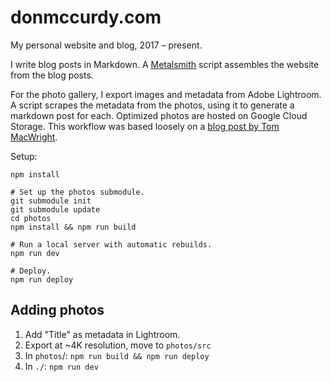# donmccurdy.com

My personal website and blog, 2017 – present.

I write blog posts in Markdown. A [Metalsmith](https://metalsmith.io/) script assembles the website from the blog posts.

For the photo gallery, I export images and metadata from Adobe Lightroom. A script scrapes the metadata from the photos, using it to generate a markdown post for each. Optimized photos are hosted on Google Cloud Storage. This workflow was based loosely on a [blog post by Tom MacWright](https://macwright.org/2019/02/28/photos.html).

Setup:

```shell
npm install

# Set up the photos submodule.
git submodule init
git submodule update
cd photos
npm install && npm run build

# Run a local server with automatic rebuilds.
npm run dev

# Deploy.
npm run deploy
```

## Adding photos

1. Add "Title" as metadata in Lightroom.
2. Export at ~4K resolution, move to `photos/src`
3. In `photos`/: `npm run build && npm run deploy`
4. In `./`: `npm run dev`
